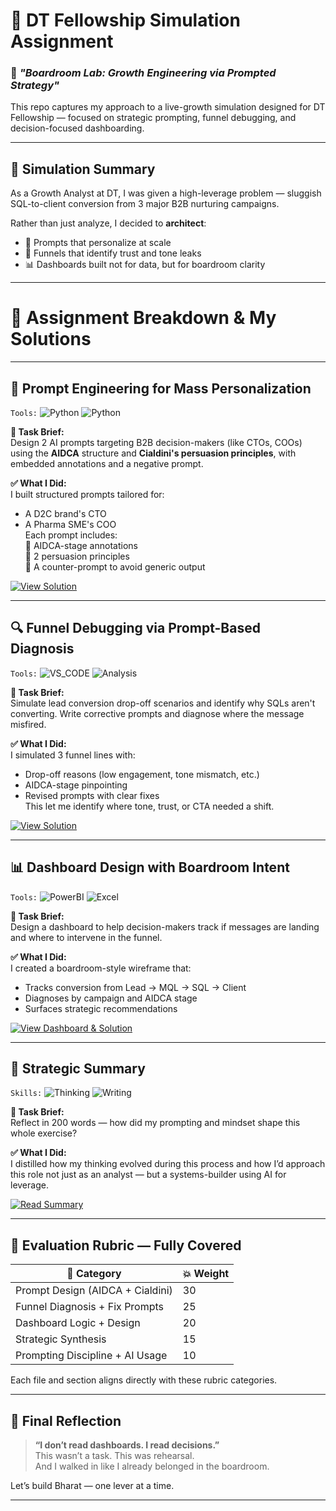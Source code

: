 # 🚀 DT Fellowship Simulation Assignment  
### 🧠 *"Boardroom Lab: Growth Engineering via Prompted Strategy"*

This repo captures my approach to a live-growth simulation designed for DT Fellowship — focused on strategic prompting, funnel debugging, and decision-focused dashboarding.

---

## 📌 Simulation Summary

As a Growth Analyst at DT, I was given a high-leverage problem — sluggish SQL-to-client conversion from 3 major B2B nurturing campaigns.

Rather than just analyze, I decided to **architect**:
- 🔁 Prompts that personalize at scale
- 🧠 Funnels that identify trust and tone leaks
- 📊 Dashboards built not for data, but for boardroom clarity

---

# 💼 Assignment Breakdown & My Solutions

---

## 🧠 Prompt Engineering for Mass Personalization  
`Tools:` ![Python](https://img.shields.io/badge/PROMPTING-AIDCA-blue) ![Python](https://img.shields.io/badge/Cialdini-Principles-red)

**📝 Task Brief:**  
Design 2 AI prompts targeting B2B decision-makers (like CTOs, COOs) using the **AIDCA** structure and **Cialdini's persuasion principles**, with embedded annotations and a negative prompt.

**✅ What I Did:**  
I built structured prompts tailored for:
- A D2C brand's CTO
- A Pharma SME's COO  
Each prompt includes:  
🔹 AIDCA-stage annotations  
🔹 2 persuasion principles  
🔹 A counter-prompt to avoid generic output

[![View Solution](https://img.shields.io/badge/View%20Solution-01_Details%20_Assesment_1.md-brightgreen)](https://github.com/Aniru1105/DT_Fellowship/blob/main/Details%20_Assesment_1.md)

---

## 🔍 Funnel Debugging via Prompt-Based Diagnosis  
`Tools:` ![VS_CODE](https://img.shields.io/badge/Funnel-Mapping-blue) ![Analysis](https://img.shields.io/badge/MMF-Logic-yellow)

**📝 Task Brief:**  
Simulate lead conversion drop-off scenarios and identify why SQLs aren't converting. Write corrective prompts and diagnose where the message misfired.

**✅ What I Did:**  
I simulated 3 funnel lines with:
- Drop-off reasons (low engagement, tone mismatch, etc.)
- AIDCA-stage pinpointing
- Revised prompts with clear fixes  
This let me identify where tone, trust, or CTA needed a shift.

[![View Solution](https://img.shields.io/badge/View%20Solution-02_Funnel_Debugging_MMFDiagnosis.md-brightgreen)](https://github.com/Aniru1105/DT_Fellowship/blob/main/Funnel_Debugging_MMFDiagnosis.md)

---

## 📊 Dashboard Design with Boardroom Intent  
`Tools:` ![PowerBI](https://img.shields.io/badge/Dashboard-Design-yellow) ![Excel](https://img.shields.io/badge/Decision%20View-Focused-lightgrey)

**📝 Task Brief:**  
Design a dashboard to help decision-makers track if messages are landing and where to intervene in the funnel.

**✅ What I Did:**  
I created a boardroom-style wireframe that:
- Tracks conversion from Lead → MQL → SQL → Client  
- Diagnoses by campaign and AIDCA stage  
- Surfaces strategic recommendations

[![View Dashboard & Solution](https://img.shields.io/badge/View%20Solution-03_Assignment_03.md-brightgreen)](https://github.com/Aniru1105/DT_Fellowship/blob/main/Assignment_03.md)

---

## 🧠 Strategic Summary  
`Skills:` ![Thinking](https://img.shields.io/badge/Strategic-Mindset-blue) ![Writing](https://img.shields.io/badge/Strategic-Writing-green)

**📝 Task Brief:**  
Reflect in 200 words — how did my prompting and mindset shape this whole exercise?

**✅ What I Did:**  
I distilled how my thinking evolved during this process and how I’d approach this role not just as an analyst — but a systems-builder using AI for leverage.

[![Read Summary](https://img.shields.io/badge/View%20Summary-04_Strategic_Summary.md-brightgreen)](./04_Strategic_Summary.md)

---

## 🧮 Evaluation Rubric — Fully Covered

| 🎯 Category                         | 💥 Weight |
|------------------------------------|-----------|
| Prompt Design (AIDCA + Cialdini)   | 30        |
| Funnel Diagnosis + Fix Prompts     | 25        |
| Dashboard Logic + Design           | 20        |
| Strategic Synthesis                | 15        |
| Prompting Discipline + AI Usage    | 10        |

Each file and section aligns directly with these rubric categories.

---

## 🧵 Final Reflection

> **“I don’t read dashboards. I read decisions.”**  
> This wasn’t a task. This was rehearsal.  
> And I walked in like I already belonged in the boardroom.

Let’s build Bharat — one lever at a time.

---




